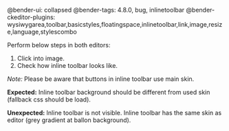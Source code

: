 @bender-ui: collapsed
@bender-tags: 4.8.0, bug, inlinetoolbar
@bender-ckeditor-plugins: wysiwygarea,toolbar,basicstyles,floatingspace,inlinetoolbar,link,image,resize,language,stylescombo

Perform below steps in both editors:
1. Click into image.
1. Check how inline toolbar looks like.

_Note:_ Please be aware that buttons in inline toolbar use main skin.

**Expected:** Inline toolbar background should be different from used skin (fallback css should be load).

**Unexpected:** Inline toolbar is not visible. Inline toolbar has the same skin as editor (grey gradient at ballon background).
